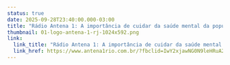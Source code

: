 ```yaml
---
status: true
date: 2025-09-28T23:40:00.000-03:00
title: "Rádio Antena 1: A importância de cuidar da saúde mental da população idosa"
thumbnail: 01-logo-antena-1-rj-1024x592.png
link:
  link_title: "Rádio Antena 1: A importância de cuidar da saúde mental da população idosa"
  link_href: https://www.antena1rio.com.br/?fbclid=IwY2xjawNG0N9leHRuA2FlbQIxMQABHhJ8gJGg0I_yh0Q-rSm5ltxrqcl8xLogV7GA4g8Hr4HYMhDwD9K_-kzb6EdK_aem_FJ3AsIj2aSNtzofsmBpfaA
---
```

